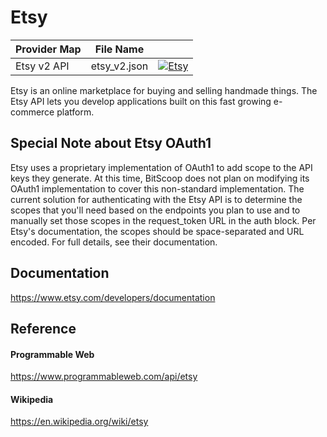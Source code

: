 # Etsy

| Provider Map | File Name | |
|------------------------------|------------------------------|--------------------------------------------------------------------------------------------------------------------------------------------------------------------------------------------------------------------------------------------------------------------|
| Etsy v2 API | etsy_v2.json | [![Etsy](https://d233zlhvpze22y.cloudfront.net/github/AddBitScoopXSmall.png)](https://bitscoop.com/maps/create?source=https://raw.githubusercontent.com/bitscooplabs/provider-maps/master/etsy/etsy_v2.json) |

Etsy is an online marketplace for buying and selling handmade things. The Etsy API lets you develop applications built on this fast growing e-commerce platform.

## Special Note about Etsy OAuth1

Etsy uses a proprietary implementation of OAuth1 to add scope to the API keys they generate. At this time, BitScoop does not plan on modifying its OAuth1 implementation to cover this non-standard implementation. The current solution for authenticating with the Etsy API is to determine the scopes that you'll need based on the endpoints you plan to use and to manually set those scopes in the request_token URL in the auth block. Per Etsy's documentation, the scopes should be space-separated and URL encoded. For full details, see their documentation.

## Documentation
https://www.etsy.com/developers/documentation

## Reference

#### Programmable Web
https://www.programmableweb.com/api/etsy

#### Wikipedia
https://en.wikipedia.org/wiki/etsy
